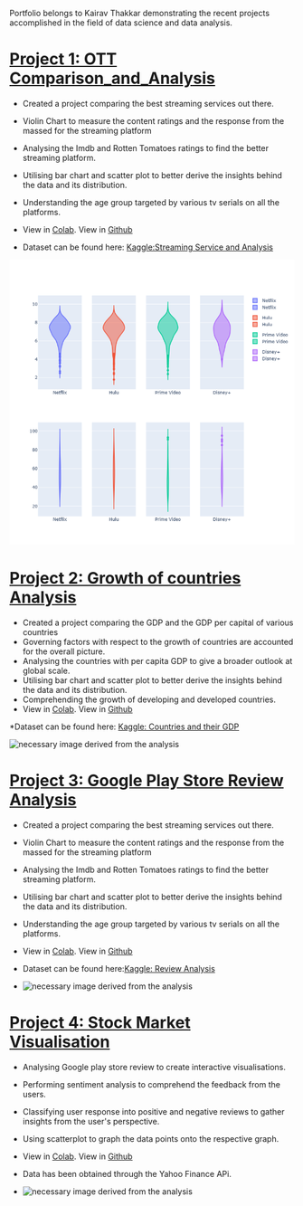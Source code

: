 Portfolio belongs to Kairav Thakkar demonstrating the recent projects accomplished in the field of data science and data analysis.

# [Project 1: OTT Comparison_and_Analysis](https://colab.research.google.com/drive/1G9vIDd--ozCaRNCOADCh-_e594ZUCAHS?usp=sharing) 
* Created a project comparing the best streaming services out there.
* Violin Chart to measure the content ratings and the response from the massed for the streaming platform
* Analysing the Imdb and Rotten Tomatoes ratings to find the better streaming platform.
* Utilising bar chart and scatter plot to better derive the insights behind the data and its distribution. 
* Understanding the age group targeted by various tv serials on all the platforms.
* View in [Colab](https://colab.research.google.com/drive/1G9vIDd--ozCaRNCOADCh-_e594ZUCAHS?usp=sharing). View in [Github](https://github.com/parzivalkairav/streaming-service-analysis) 

* Dataset can be found here: [Kaggle:Streaming Service and Analysis](https://www.kaggle.com/datasets/ruchi798/tv-shows-on-netflix-prime-video-hulu-and-disney) 

![necessary image derived from the analysis](https://github.com/parzivalkairav/Data_Analyst_portfolio/blob/main/images/Streaming/violin_chart_image.png)

# [Project 2: Growth of countries Analysis](https://colab.research.google.com/drive/1lW4bAPA5Ow7E4hsL7up3ByAWDPyKHxq3?usp=sharing)
* Created a project comparing the GDP and the GDP per capital of various countries
* Governing factors with respect to the growth of countries are accounted for the overall picture.
* Analysing the countries with per capita GDP to give a broader outlook at global scale.
* Utilising bar chart and scatter plot to better derive the insights behind the data and its distribution. 
* Comprehending the growth of developing and developed countries.
* View in [Colab](https://colab.research.google.com/drive/1lW4bAPA5Ow7E4hsL7up3ByAWDPyKHxq3?usp=sharing). View in [Github](https://github.com/parzivalkairav/GDP_analysis)

*Dataset can be found here: [Kaggle: Countries and their GDP](https://www.kaggle.com/datasets/fernandol/countries-of-the-world)

![necessary image derived from the analysis]()

# [Project 3: Google Play Store Review Analysis](https://colab.research.google.com/drive/15ldWN4bBySpwhgqx8pj-G4rkaJZMQU6-?usp=sharing)
* Created a project comparing the best streaming services out there.
* Violin Chart to measure the content ratings and the response from the massed for the streaming platform
* Analysing the Imdb and Rotten Tomatoes ratings to find the better streaming platform.
* Utilising bar chart and scatter plot to better derive the insights behind the data and its distribution. 
* Understanding the age group targeted by various tv serials on all the platforms.
* View in [Colab](https://colab.research.google.com/drive/15ldWN4bBySpwhgqx8pj-G4rkaJZMQU6-?usp=sharing). View in [Github](https://github.com/parzivalkairav/streaming-service-analysis)

* Dataset can be found here:[Kaggle: Review Analysis](https://www.kaggle.com/datasets/lava18/google-play-store-apps?select=googleplaystore_user_reviews.csv)

* ![necessary image derived from the analysis]()

# [Project 4: Stock Market Visualisation](https://colab.research.google.com/drive/1lLg1T0q2bnXx5xwoz74pzUtCQroDdJCl?usp=sharing)
* Analysing Google play store review to create interactive visualisations.
* Performing sentiment analysis to comprehend the feedback from the users.
* Classifying user response into positive and negative reviews to gather insights from the user's perspective.
* Using scatterplot to graph the data points onto the respective graph.
* View in [Colab](https://colab.research.google.com/drive/1lLg1T0q2bnXx5xwoz74pzUtCQroDdJCl?usp=sharing). View in [Github](https://github.com/parzivalkairav/streaming-service-analysis)

* Data has been obtained through the Yahoo Finance APi.

* ![necessary image derived from the analysis]()






